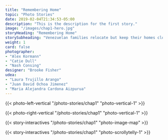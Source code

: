 ```yaml
---
title: "Remembering Home"
topic: "Photo Stories"
date: 2019-02-04T21:34:53-05:00
description: "This is the description for the first story."
image: "/images/chap1-hero.jpg"
storyHeading: "Remembering Home"
storySubheading: "Venezuelan families relocate but keep their homes close to their hearts"
weight: 1
card: false
photographer: 
- "Alex Kormann"
- "Catie Dull"
- "Nash Consing"
designer: "Brooke Fisher"
udea: 
- "Laura Trujillo Arango"
- "Juan David Ochoa Jimenez"
- "Maria Alejandra Cardona Aizpurua"
---
```


{{< photo-left-vertical "/photo-stories/chap1" "photo-vertical-1" >}}

{{< photo-right-vertical "/photo-stories/chap1" "photo-vertical-1" >}}

{{< story-interactives "/photo-stories/chap1" "photo-image-map" >}}

{{< story-interactives "/photo-stories/chap1" "photo-scrollytelly-1" >}}
